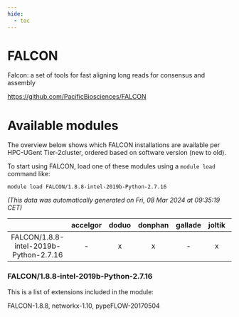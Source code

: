 ```yaml
---
hide:
  - toc
---
```


FALCON
======


Falcon: a set of tools for fast aligning long reads for consensus and assembly

https://github.com/PacificBiosciences/FALCON
# Available modules


The overview below shows which FALCON installations are available per HPC-UGent Tier-2cluster, ordered based on software version (new to old).

To start using FALCON, load one of these modules using a `module load` command like:

```shell
module load FALCON/1.8.8-intel-2019b-Python-2.7.16
```

*(This data was automatically generated on Fri, 08 Mar 2024 at 09:35:19 CET)*  

| |accelgor|doduo|donphan|gallade|joltik|skitty|
| :---: | :---: | :---: | :---: | :---: | :---: | :---: |
|FALCON/1.8.8-intel-2019b-Python-2.7.16|-|x|x|-|x|x|


### FALCON/1.8.8-intel-2019b-Python-2.7.16

This is a list of extensions included in the module:

FALCON-1.8.8, networkx-1.10, pypeFLOW-20170504